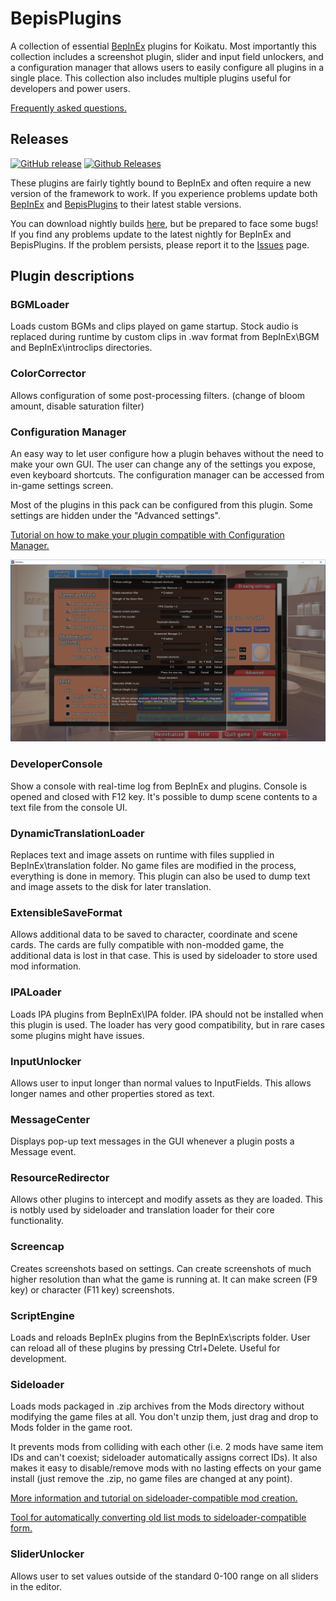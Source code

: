# BepisPlugins
A collection of essential [BepInEx](https://github.com/BepInEx/BepInEx) plugins for Koikatu. Most importantly this collection includes a screenshot plugin, slider and input field unlockers, and a configuration manager that allows users to easily configure all plugins in a single place. This collection also includes multiple plugins useful for developers and power users.

[Frequently asked questions.](https://github.com/bbepis/BepisPlugins/wiki/FAQ)

## Releases
[![GitHub release](https://img.shields.io/github/release/bbepis/BepisPlugins.svg?style=for-the-badge)](https://github.com/bbepis/BepisPlugins/releases)
[![Github Releases](https://img.shields.io/github/downloads/bbepis/BepisPlugins/latest/total.svg?style=for-the-badge)](https://github.com/bbepis/BepisPlugins/releases)

These plugins are fairly tightly bound to BepInEx and often require a new version of the framework to work. If you experience problems update both [BepInEx](https://github.com/BepInEx/BepInEx/releases) and [BepisPlugins](https://github.com/bbepis/BepisPlugins/releases) to their latest stable versions.

You can download nightly builds [here](http://bepisbuilds.dyn.mk/bepis_plugins), but be prepared to face some bugs! If you find any problems update to the latest nightly for BepInEx and BepisPlugins. If the problem persists, please report it to the [Issues](https://github.com/bbepis/BepisPlugins/issues) page.

## Plugin descriptions
### BGMLoader
Loads custom BGMs and clips played on game startup. Stock audio is replaced during runtime by custom clips in .wav format from BepInEx\BGM and BepInEx\introclips directories.

### ColorCorrector
Allows configuration of some post-processing filters. (change of bloom amount, disable saturation filter)

### Configuration Manager
An easy way to let user configure how a plugin behaves without the need to make your own GUI. The user can change any of the settings you expose, even keyboard shortcuts. The configuration manager can be accessed from in-game settings screen.

Most of the plugins in this pack can be configured from this plugin. Some settings are hidden under the "Advanced settings".

[Tutorial on how to make your plugin compatible with Configuration Manager.](ConfigurationManager/README.md)

![Configuration manager](ConfigurationManager/Screenshot.PNG)

### DeveloperConsole
Show a console with real-time log from BepInEx and plugins. Console is opened and closed with F12 key. It's possible to dump scene contents to a text file from the console UI.

### DynamicTranslationLoader
Replaces text and image assets on runtime with files supplied in BepInEx\translation folder. No game files are modified in the process, everything is done in memory. This plugin can also be used to dump text and image assets to the disk for later translation.

### ExtensibleSaveFormat
Allows additional data to be saved to character, coordinate and scene cards. The cards are fully compatible with non-modded game, the additional data is lost in that case. This is used by sideloader to store used mod information.

### IPALoader
Loads IPA plugins from BepInEx\IPA folder. IPA should not be installed when this plugin is used. The loader has very good compatibility, but in rare cases some plugins might have issues.

### InputUnlocker
Allows user to input longer than normal values to InputFields. This allows longer names and other properties stored as text.

### MessageCenter
Displays pop-up text messages in the GUI whenever a plugin posts a Message event.

### ResourceRedirector
Allows other plugins to intercept and modify assets as they are loaded. This is notbly used by sideloader and translation loader for their core functionality.

### Screencap
Creates screenshots based on settings. Can create screenshots of much higher resolution than what the game is running at. It can make screen (F9 key) or character (F11 key) screenshots.

### ScriptEngine
Loads and reloads BepInEx plugins from the BepInEx\scripts folder. User can reload all of these plugins by pressing Ctrl+Delete. Useful for development.

### Sideloader
Loads mods packaged in .zip archives from the Mods directory without modifying the game files at all. You don't unzip them, just drag and drop to Mods folder in the game root.

It prevents mods from colliding with each other (i.e. 2 mods have same item IDs and can't coexist; sideloader automatically assigns correct IDs). It also makes it easy to disable/remove mods with no lasting effects on your game install (just remove the .zip, no game files are changed at any point).

[More information and tutorial on sideloader-compatible mod creation.](https://github.com/bbepis/BepisPlugins/wiki/Creating-.zip-mods)

[Tool for automatically converting old list mods to sideloader-compatible form.](https://mega.nz/#!lB8jQQab!tZ_yQy-F2Czig5JcRNFUxnSgJtFShck4kx3eEhm40HM)

### SliderUnlocker
Allows user to set values outside of the standard 0-100 range on all sliders in the editor.
